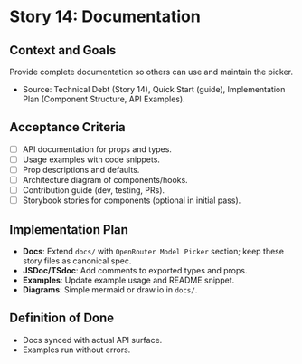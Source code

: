 # Story 14: Documentation

## Context and Goals
Provide complete documentation so others can use and maintain the picker.

- Source: Technical Debt (Story 14), Quick Start (guide), Implementation Plan (Component Structure, API Examples).

## Acceptance Criteria
- [ ] API documentation for props and types.
- [ ] Usage examples with code snippets.
- [ ] Prop descriptions and defaults.
- [ ] Architecture diagram of components/hooks.
- [ ] Contribution guide (dev, testing, PRs).
- [ ] Storybook stories for components (optional in initial pass).

## Implementation Plan
- __Docs__: Extend `docs/` with `OpenRouter Model Picker` section; keep these story files as canonical spec.
- __JSDoc/TSdoc__: Add comments to exported types and props.
- __Examples__: Update example usage and README snippet.
- __Diagrams__: Simple mermaid or draw.io in `docs/`.

## Definition of Done
- Docs synced with actual API surface.
- Examples run without errors.
